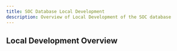 ```yaml
---
title: SOC Database Local Development
description: Overview of Local Development of the SOC database
---
```


## Local Development Overview
